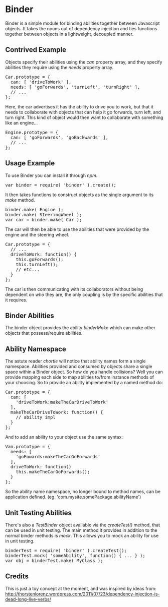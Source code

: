 
Binder
====

Binder is a simple module for binding abilities together between Javascript objects.  It takes the nouns out of dependency injection and ties functions together between objects in a lightweight, decoupled manner.

Contrived Example
----------------

Objects specify their abilities using the _can_ property array, and they specify abilities they require using the _needs_ property array.

<pre>
Car.prototype = {
  can: [ 'driveToWork' ],
  needs: [ 'goForwards', 'turnLeft', 'turnRight' ],
  // ...
};
</pre>

Here, the car advertises it has the ability to drive you to work, but that it needs to collaborate with objects that can help it go forwards, turn left, and turn right.  This kind of object would then want to collaborate with something like an engine...

<pre>
Engine.prototype = {
  can: [ 'goForwards', 'goBackwards' ],
  // ...
};
</pre>

Usage Example
-------------

To use Binder you can install it through _npm_.

<pre>
var binder = require( 'binder' ).create();
</pre>

It then takes functions to construct objects as the single argument to its _make_ method.

<pre>
binder.make( Engine );
binder.make( SteeringWheel );
var car = binder.make( Car );
</pre>

The car will then be able to use the abilities that were provided by the engine and the steering wheel.

<pre>
Car.prototype = {
  // ...
  driveToWork: function() {
    this.goForwards();
    this.turnLeft();
    // etc...
  }
};
</pre>

The car is then communicating with its collaborators without being dependent on _who_ they are, the only coupling is by the specific abilities that it requires.

Binder Abilities
----------------

The binder object provides the ability *binderMake* which can make other objects that possess/require abilities.

Ability Namespace
-----------------

The astute reader *chortle* will notice that ability names form a single namespace.  Abilities provided and consumed by objects share a single space within a Binder object.  So how do you handle collisions?  Well you can provide mapping each side to map abilities to/from instance methods of your choosing.  So to provide an ability implemented by a named method do:

<pre>
Car.prototype = {
  can: [
    'driveToWork:makeTheCarDriveToWork'
  ],
  makeTheCarDriveToWork: function() {
    // ability impl
  }
};
</pre>

And to add an ability to your object use the same syntax:

<pre>
Van.prototype = {
  needs: [
    'goFowards:makeTheCarGoForwards'
  ],
  driveToWork: function() 
    this.makeTheCarGoForwards();
  }
};
</pre>

So the ability name namespace, no longer bound to method names, can be application defined.  (eg. 'com.mysite.somePackage.abilityName')

Unit Testing Abilities
----------------------

There's also a *TestBinder* object available via the _createTest()_ method, that can be used in unit testing.  The main method it provides in addition to the normal binder methods is *mock*.  This allows you to mock an ability for use in unit testing.

<pre>
binderTest = require( 'binder' ).createTest();
binderTest.mock( 'someAbility', function() { ... } );
var obj = binderTest.make( MyClass );
</pre>

Credits
-------

This is just a toy concept at the moment, and was inspired by ideas from: http://thorstenlorenz.wordpress.com/2011/07/23/dependency-injection-is-dead-long-live-verbs/

